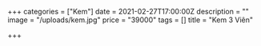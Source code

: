 +++
categories = ["Kem"]
date = 2021-02-27T17:00:00Z
description = ""
image = "/uploads/kem.jpg"
price = "39000"
tags = []
title = "Kem 3 Viên"

+++
